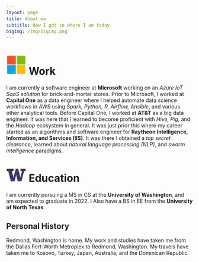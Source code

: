 ```yaml
---
layout: page
title: About me
subtitle: How I got to where I am today.
bigimg: /img/bigimg.png
---
```



![Work](img/microsoft.png) Work
==========================

I am currently a software engineer at **Microsoft** working on an *Azure IoT SaaS solution* for brick-and-mortar stores. 
Prior to Microsoft, I worked at **Capital One** as a data engineer where I helped automate data science workflows in *AWS* using *Spark, Python, R, Airflow, Ansible*, and various other analytical tools. 
Before Capital One, I worked at **AT&T** as a big data engineer. It was here that I learned to become proficient with *Hive, Pig,* and the *Hadoop* ecosystem in general. 
It was just prior this where my career started as an algorithms and software engineer for **Raytheon Intelligence, Information, and Services (IIS)**. It was there I obtained a *top secret clearance*, learned about *natural language processing (NLP)*, and *swarm intelligence* paradigms.


![School](img/university_of_washington.png) Education
===================================

I am currently pursuing a MS in CS at the **University of Washington**, and am expected to graduate in 2022. I Also have a BS in EE from the **University of North Texas**.


## Personal History

Redmond, Washington is home. My work and studies have taken me from the Dallas Fort-Worth Metroplex to Redmond, Washington. My travels have taken me to Kosovo, Turkey, Japan, Australia, and the Dominican Republic.
